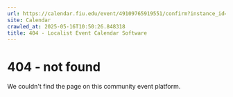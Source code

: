 ```yaml
---
url: https://calendar.fiu.edu/event/49109765919551/confirm?instance_id=49109765937995&return=https%3A%2F%2Fcalendar.fiu.edu%2Fthefrost
site: Calendar
crawled_at: 2025-05-16T10:50:26.848318
title: 404 - Localist Event Calendar Software
---
```


# 404 - not found
We couldn't find the page on this community event platform.
